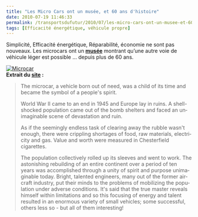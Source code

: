 ```yaml
---
title: "Les Micro Cars ont un musée, et 60 ans d'histoire"
date: 2010-07-19 11:46:33
permalink: /transportsdufutur/2010/07/les-micro-cars-ont-un-musee-et-60-ans-dhistoire.html
tags: [Efficacité énergétique, véhicule propre]
---
```


<p><span>Simplicité, Efficacité énergétique, Réparabilité, économie ne sont pas nouveaux. Les microcars ont un <strong><a href="http://microcarmuseum.com/tourindex.html" target="_blank">musée</a></strong> montrant qu’une autre voie de véhicule léger est possible ... depuis plus de 60 ans.</span></p> <p><span><a href="https://gabrielplassat.github.io/transportsdufutur/wp-content/uploads/sites/6/old/6a0120a66d2ad4970b013485888b21970c-pi.jpg" rel="lightbox"><img alt="Microcar" border="0" class="asset asset-image at-xid-6a0120a66d2ad4970b013485888b21970c " src="/wp-content/uploads/sites/6/old/6a0120a66d2ad4970b013485888b21970c-500pi.jpg" title="Microcar" /></a> <br /> </span><span><strong>Extrait du <a href="http://microcarmuseum.com/info.html" target="_blank">site</a> :</strong></span><span></span></p> <blockquote> <p><span lang="EN-GB">The microcar, a vehicle born out of need, was a child of its time and became the symbol of a people's spirit.</span></p> <p><span lang="EN-GB">World War II came to an end in 1945 and </span><span lang="EN-GB">Europe</span><span lang="EN-GB"> lay in ruins. A shell-shocked population came out of the bomb shelters and faced an unimaginable scene of devastation and ruin.</span></p> <p><span lang="EN-GB">As if the seemingly endless task of clearing away the rubble wasn't enough, there were crippling shortages of food, raw materials, electricity and gas. Value and worth were measured in </span><span lang="EN-GB">Chesterfield</span><span lang="EN-GB"> cigarettes.</span></p> <p><span lang="EN-GB">The population collectively rolled up its sleeves and went to work. The astonishing rebuilding of an entire continent over a period of ten years was accomplished through a unity of spirit and purpose unimaginable today. Bright, talented engineers, many out of the former aircraft industry, put their minds to the problems of mobilizing the population under adverse conditions. It's said that the true master reveals himself within limitations and so this focusing of energy and talent resulted in an enormous variety of small vehicles; some successful, others less so - but all of them interesting!</span></p></blockquote>
